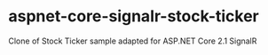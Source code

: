 # aspnet-core-signalr-stock-ticker
Clone of Stock Ticker sample adapted for ASP.NET Core 2.1 SignalR
